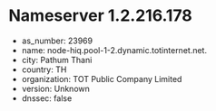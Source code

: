 # Nameserver 1.2.216.178

* as_number: 23969
* name: node-hiq.pool-1-2.dynamic.totinternet.net.
* city: Pathum Thani
* country: TH
* organization: TOT Public Company Limited
* version: Unknown
* dnssec: false
